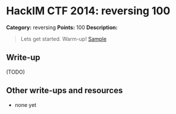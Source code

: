 # HackIM CTF 2014: reversing 100

**Category:** reversing
**Points:** 100
**Description:**


> Lets get started. Warm-up!
>	[Sample](boo.tar.gz)

## Write-up

(TODO)

## Other write-ups and resources

* none yet

